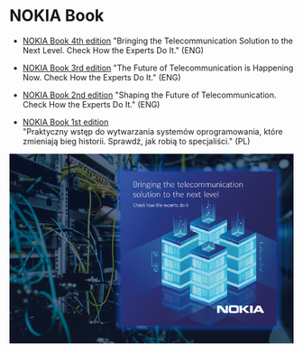 NOKIA Book
==========

 * [NOKIA Book 4th edition](04/)
   "Bringing the Telecommunication Solution to the Next Level. Check How the Experts Do It." (ENG)

 * [NOKIA Book 3rd edition](03/)
   "The Future of Telecommunication is Happening Now. Check How the Experts Do It." (ENG)

 * [NOKIA Book 2nd edition](02/)
   "Shaping the Future of Telecommunication. Check How the Experts Do It." (ENG)

 * [NOKIA Book 1st edition](01/)  
   "Praktyczny wstęp do wytwarzania systemów oprogramowania, które zmieniają bieg historii. Sprawdź, jak robią to specjaliści." (PL)


![Titlepage](04/img/nb4.png)
